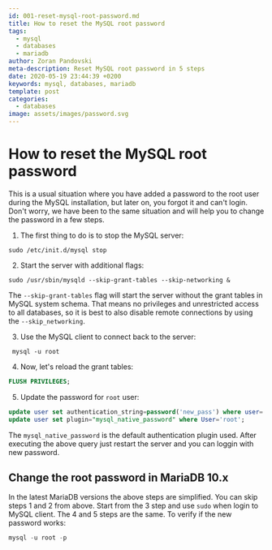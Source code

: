 ```yaml
---
id: 001-reset-mysql-root-password.md
title: How to reset the MySQL root password
tags:
  - mysql
  - databases
  - mariadb
author: Zoran Pandovski
meta-description: Reset MySQL root password in 5 steps
date: 2020-05-19 23:44:39 +0200
keywords: mysql, databases, mariadb
template: post
categories:
  - databases
image: assets/images/password.svg
---
```


# How to reset the MySQL root password

This is a usual situation where you have added a password to the root user during the MySQL installation, but later on, you forgot it and can't login. Don't worry, we have been to the same situation and will help you to change the password in a few steps.

1. The first thing to do is to stop the MySQL server:

```
sudo /etc/init.d/mysql stop
```

2. Start the server with additional flags:

```
sudo /usr/sbin/mysqld --skip-grant-tables --skip-networking &
```
The `--skip-grant-tables` flag will start the server without the grant tables in MySQL system schema. That means no privileges and unrestricted access to all databases, so it is best to also disable remote connections by using the  `--skip_networking`.

3. Use the MySQL client to connect back to the server:

```
 mysql -u root
```

4. Now, let's reload the grant tables:

```sql
FLUSH PRIVILEGES;
```

5. Update the password for `root` user:

```sql
update user set authentication_string=password('new_pass') where user='root';
update user set plugin="mysql_native_password" where User='root'; 
```
The `mysql_native_password` is the default authentication plugin used. After executing the above query just restart the server and you can loggin with new password.


## Change the root password in MariaDB 10.x

In the latest MariaDB versions the above steps are simplified. You can skip steps 1 and 2 from above. Start from the 3 step and use `sudo` when login to MySQL client. The 4 and 5 steps are the same. To verify if the new password works:

```sql
mysql -u root -p
```